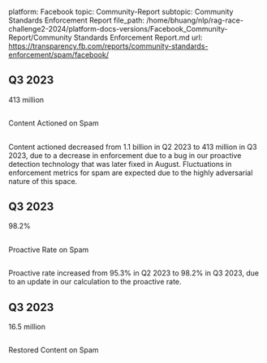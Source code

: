 platform: Facebook
topic: Community-Report
subtopic: Community Standards Enforcement Report
file_path: /home/bhuang/nlp/rag-race-challenge2-2024/platform-docs-versions/Facebook_Community-Report/Community Standards Enforcement Report.md
url: https://transparency.fb.com/reports/community-standards-enforcement/spam/facebook/

## Q3 2023

413 million

## 

Content Actioned on Spam

## 

Content actioned decreased from 1.1 billion in Q2 2023 to 413 million in Q3 2023, due to a decrease in enforcement due to a bug in our proactive detection technology that was later fixed in August. Fluctuations in enforcement metrics for spam are expected due to the highly adversarial nature of this space.

[](https://transparency.fb.com/reports/community-standards-enforcement/spam/facebook/#content-actioned)

## Q3 2023

98.2%

## 

Proactive Rate on Spam

## 

Proactive rate increased from 95.3% in Q2 2023 to 98.2% in Q3 2023, due to an update in our calculation to the proactive rate.

[](https://transparency.fb.com/reports/community-standards-enforcement/spam/facebook/#proactive-rate)

## Q3 2023

16.5 million

## 

Restored Content on Spam